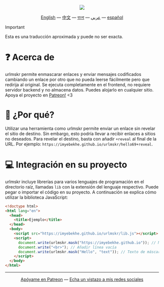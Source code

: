 <p align="center"><img src="./urlmskr.svg"></p>

<p align="center"><a href="./README.md">English</a> — <a href="./README_zh.md">中文</a> — <a href="./README_bn.md">বাংলা</a> — <a href="./README_bn.md">عربي</a> — <a href="./README_es.md">español</a></p>

> [!IMPORTANT]  
> Esta es una traducción aproximada y puede no ser exacta.

# ❓ Acerca de

urlmskr permite enmascarar enlaces y enviar mensajes codificados cambiando un enlace por otro que no pueda leerse fácilmente pero que redirija al original. Se ejecuta completamente en el frontend, no requiere servidor backend y no almacena datos. Puedes alojarlo en cualquier sitio. Apoya el proyecto en [Patreon!](https://www.patreon.com/imyebekhe) <3

# 🤔 ¿Por qué?

Utilizar una herramienta como urlmskr permite enviar un enlace sin revelar el sitio de destino. Sin embargo, esto podría llevar a recibir enlaces a sitios no deseados. Para revelar el destino, basta con añadir `+reveal` al final de la URL. Por ejemplo: `https://imyebekhe.github.io/urlmskr/hello69+reveal`.

# 💻 Integración en su proyecto

urlmskr incluye librerías para varios lenguajes de programación en el directorio raíz, llamadas `lib` con la extensión del lenguaje respectivo. Puede pegar o importar el código en su proyecto. A continuación se explica cómo utilizar la biblioteca JavaScript:

```html
<!doctype html>
<html lang="en">
  <head>
    <title>Ejemplo</title>
  </head>
  <body>
    <script src="https://imyebekhe.github.io/urlmskr/lib.js"></script>
    <script>
      document.write(urlmskr.mask("https://imyebekhe.github.io")); // Máscara URL
      document.write("<br>"); // Añadir línea vacía
      document.write(urlmskr.mask("Hello", "text")); // Texto de máscara
    </script>
  </body>
</html>
```

---

<p align="center"><a href="https://www.patreon.com/imyebekhe">Apóyame en Patreon</a> — <a href="https://github.com/imyebekhe/socials">Echa un vistazo a mis redes sociales</a></p>
